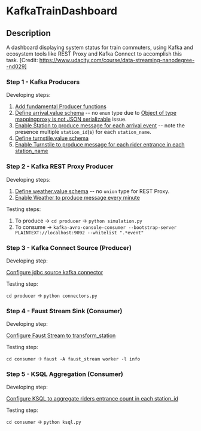 # KafkaTrainDashboard

## Description

A dashboard displaying system status for train commuters, using Kafka and ecosystem tools like REST Proxy and Kafka Connect to accomplish this task. [Credit: https://www.udacity.com/course/data-streaming-nanodegree--nd029]

### Step 1 - Kafka Producers

Developing steps:

1. [Add fundamental Producer functions](https://github.com/jadugnap/KafkaTrainDashboard/commit/4231f8a1f30f57daf9f71615875942e1c8474050 "link to this commit")
2. [Define arrival.value schema](https://github.com/jadugnap/KafkaTrainDashboard/commit/d1f52ad1fce37e29776965a726a9eebc6ffb7a6a "link to this commit")
-- no `enum` type due to [Object of type mappingproxy is not JSON serializable](https://github.com/confluentinc/confluent-kafka-python/issues/610) issue.
3. [Enable Station to produce message for each arrival event](https://github.com/jadugnap/KafkaTrainDashboard/commit/98c0ffaca1c380fad86f8c36e55869b6adaba7a0 "link to this commit")
-- note the presence multiple `station_id`(s) for each `station_name`.
4. [Define turnstile.value schema](https://github.com/jadugnap/KafkaTrainDashboard/commit/770961e25442a5ac9c8dcfe0b7baca878fe8283a "link to this commit")
5. [Enable Turnstile to produce message for each rider entrance in each station_name](https://github.com/jadugnap/KafkaTrainDashboard/commit/56be32c9c29ba33634ec516909b539960f13769f "link to this commit")

### Step 2 - Kafka REST Proxy Producer

Developing steps:

1. [Define weather.value schema](https://github.com/jadugnap/KafkaTrainDashboard/commit/9f649edd96097e5363f391de03cbb2c6235435d4 "link to this commit") -- no `union` type for REST Proxy.
2. [Enable Weather to produce message every minute](https://github.com/jadugnap/KafkaTrainDashboard/commit/4c805dd73536951d13ce9de0e3c32c38c0466776 "link to this commit")

Testing steps:

1. To produce -> `cd producer` -> `python simulation.py`
2. To consume -> `kafka-avro-console-consumer --bootstrap-server PLAINTEXT://localhost:9092 --whitelist ".*event"`

### Step 3 - Kafka Connect Source (Producer)

Developing step:

[Configure jdbc source kafka connector](https://github.com/jadugnap/kafka-train-dashboard/commit/0d80214f993ced3892348f7556531dd8f6ee639d "link to this commit")

Testing step:

`cd producer` -> `python connectors.py`

### Step 4 - Faust Stream Sink (Consumer)

Developing step:

[Configure Faust Stream to transform_station](https://github.com/jadugnap/kafka-train-dashboard/commit/50ee5f1c115e83a05fba31da2428d92f4664ff8b "link to this commit")

Testing step:

`cd consumer` -> `faust -A faust_stream worker -l info`

### Step 5 - KSQL Aggregation (Consumer)

Developing step:

[Configure KSQL to aggregate riders entrance count in each station_id](https://github.com/jadugnap/kafka-train-dashboard/commit/63a07f0c920802b04eb3bdbf6cef38f12422e41e "link to this commit")

Testing step:

`cd consumer` -> `python ksql.py`
